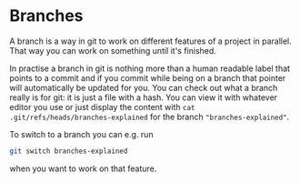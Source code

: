 # Branches

A branch is a way in git to work on different features of a project in parallel. That way you can work on something until it's finished.

In practise a branch in git is nothing more than a human readable label that points to a commit and if you commit while being on a branch that pointer will automatically be updated for you.
You can check out what a branch really is for git: it is just a file with a hash. You can view it with whatever editor you use or just display the content with `cat .git/refs/heads/branches-explained` for the branch `"branches-explained"`.

To switch to a branch you can e.g. run
```sh
git switch branches-explained
```
when you want to work on that feature.
